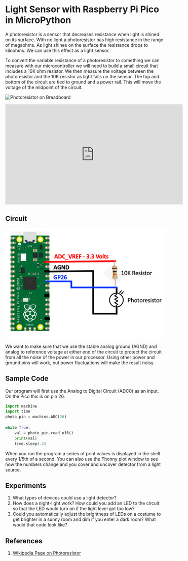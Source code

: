 # Light Sensor with Raspberry Pi Pico in MicroPython

A photoresistor is a sensor that decreases resistance when light is shined on its surface.  With no light a photoresistor has high resistance in the range of megaohms.  As light shines on the surface the resistance drops to kiloohms.  We can use this effect as a light sensor.

To convert the variable resistance of a photoresistor to something we can measure with our microcontroller we will need to build a small circuit that includes a 10K ohm resistor.  We then measure the voltage between the photoresistor and the 10K resistor as light falls on the sensor.  The top and bottom of the circuit are tied to ground and a power rail.  This will move the voltage of the midpoint of the circuit.

![Photoresistor on Breadboard](photoresistor-on-breadboard)

<iframe width="560" height="315" src="https://www.youtube.com/embed/avEKpsV5gsE" title="YouTube video player" frameborder="0" allow="accelerometer; autoplay; clipboard-write; encrypted-media; gyroscope; picture-in-picture" allowfullscreen></iframe>

## Circuit

![Photoresistor Circuit](../img/photoresistor-circuit.png)

We want to make sure that we use the stable analog ground (AGND) and analog to reference voltage at either end of the circuit to protect the circuit from all the noise of the power in our processor.  Using other power and ground pins will work, but power fluctuations will make the result noisy. 

## Sample Code

Our program will first use the Analog to Digital Circuit (ADC0) as an input.  On the Pico this is on pin 26.

```py
import machine
import time
photo_pin = machine.ADC(26)

while True:
    val = photo_pin.read_u16()
    print(val)
    time.sleep(.2)
```

When you run the program a series of print values is displayed in the shell every 1/5th of a second.  You can also use the Thonny plot window to see how the numbers change and you cover and uncover detector from a light source.

## Experiments

1. What types of devices could use a light detector?
2. How does a night-light work?  How could you add an LED to the circuit so that the LED would turn on if the light level got too low?
3. Could you automatically adjust the brightness of LEDs on a costume to get brighter in a sunny room and dim if you enter a dark room?  What would that code look like?

## References

1. [Wikipedia Page on Photoresistor](https://en.wikipedia.org/wiki/Photoresistor)